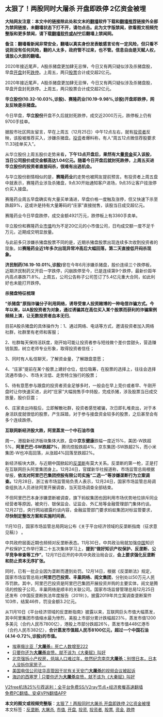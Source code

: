  <h2>太狠了！两股同时大屠杀 开盘即跌停 2亿资金被埋</h2> <p class="notice"><b>大陆网友注意：本文中的链接除此处和文末的<a href="https://github.com/bannedbook/fanqiang" >翻墙</a>软件下载和<a href="https://github.com/killgcd/justmysocks/blob/master/README.md">翻墙推荐</a>链接外全部为禁网链接，未翻墙状态下打不开，请勿点击。此为文字版禁闻，欲看图文视频完整版和更多禁闻，请下载<a href="https://github.com/bannedbook/fanqiang">翻墙软件或APP</a>后翻墙上禁闻网。</p><p>备注：翻墙看新闻非常安全，翻墙以真实身份发表敏感言论有一定风险，但只看不说则没有任何风险，翻的人太多，政府管不过来，也不管。信息自由是天赋人权，请放心大胆的翻墙。</b></p>  <div class="entry"> <p id="summary">2020年接近尾声，A股杀猪盘更加肆无忌惮，今日又有两只疑似涉及杀猪盘股，早盘<a href="https://www.bannedbook.org/bnews/tag/%E5%BC%80%E7%9B%98/" class="st_tag internal_tag" rel="tag" title="标签 开盘 下的日志">开盘</a>封死<a href="https://www.bannedbook.org/bnews/tag/%E8%B7%8C%E5%81%9C/" class="st_tag internal_tag" rel="tag" title="标签 跌停 下的日志">跌停</a>。上周五，两只<a href="https://www.bannedbook.org/bnews/tag/%e8%82%a1%e7%a5%a8/" class="st_tag internal_tag" rel="tag" title="标签 股票 下的日志">股票</a>合计成交超2亿元。</p> <p>2020年接近尾声，A股杀猪盘更加肆无忌惮，今日又有两只疑似涉及杀猪盘股，早盘开盘封死跌停。上周五，两只股票合计成交超2亿元。</p> <p><strong>华立股份(10.32-10.03%,诊股)、赛隆药业(10.19-9.98%,诊股)开盘即跌停，网友反映是杀猪盘。</strong></p> <p>今日早盘，<strong>华立股份</strong>开盘不久后就封死跌停，成交近2000万元，跌停板上仍有9700手挂单。</p> <p>据股市社区网友留言，早在上周五（12月25日）中午12点左右，就有<a href="https://www.bannedbook.org/bnews/tag/%e6%8a%95%e8%b5%84%e8%80%85/" class="st_tag internal_tag" rel="tag" title="标签 投资者 下的日志">投资者</a>反映，该股被推荐买入，涉嫌杀猪盘。<a href="https://www.bannedbook.org/bnews/tag/%e6%8a%95%e8%b5%84/" class="st_tag internal_tag" rel="tag" title="标签 投资 下的日志">投资</a>者爆料称，有人“周五12点微信荐股要求11.33挂单买入”。</p> <p>从华立股份上周五股价走势来看<strong>，下午13点开盘后，果然有大量<a href="https://www.bannedbook.org/bnews/tag/%E8%B5%84%E9%87%91/" class="st_tag internal_tag" rel="tag" title="标签 资金 下的日志">资金</a>买入该股，当日公司股价成交金额高达1.04亿元。随着今日开盘后就封死跌停，上周五买进华立股份的投资者直接闷杀，很难有出逃机会。</strong></p> <p>与华立股份剧情相似的是，<strong>赛隆药业</strong>的走势也被网友提前预言。有投资者上周五盘中就表示，赛隆药业涉及杀猪盘，9点30开始通知客户进场，9点35让客户挂涨停价买入接盘。</p>  <p>赛隆药业周五早盘确实有大量买单涌进，早盘价格一度触及涨停，但又快速下杀至跌超9%，这或许是持有大量筹码的“庄家”直接抛售，该股当日成交超亿元。</p> <p>赛隆药业今日早盘跌停，成交金额4921万元，跌停板上有3360手卖单。</p> <p>华立股份和赛隆药业<a href="https://www.bannedbook.org/bnews/tag/%E5%B8%82%E5%80%BC/" class="st_tag internal_tag" rel="tag" title="标签 市值 下的日志">市值</a>均为不足20亿元的小市值公司，日均成交额一度不足千万元，近期成交明显放量。</p> <p>与此前多只涉嫌杀猪盘股票不同的是，近期杀猪盘股票出现连续多次收割投资者的现象。如<strong>赛隆药业近1年多次出现异常冲高后大幅回落，第二天直接低开闷杀现象。</strong></p> <p><strong>济民制药(16.19-10.01%,诊股)</strong>曾在今年6月涉嫌杀猪盘，股价连续三个跌停板，近期济民制药又开启一字跌停，闪崩跌停至今，已是连续第9个跌停，最新价距年内高点暴跌71.8%。上周五，公司公告称子公司签订了5.4亿元重大合同，如此利好也未能打开跌停。</p> <p><strong>杀猪盘特征梳理</strong></p> <p><strong>“杀猪盘”原指诈骗分子利用网络，诱导受害人投资赌博的一种电信诈骗方式。今年以来，以A股投资者为对象，通过诱骗其在高位买入某个股票而获利的诈骗案例频频上演，让无数投资者血本无归</strong>。</p>  <p>目前A股杀猪盘的具体操作为：1、通过网络、电话等方式，邀请投资者加入网络社群，社群里有老师和客服；</p> <p>2、社群每天保持活跃度，刚开始可能让投资者参与短线做个差价尝甜头，营造赚钱氛围，树立老师专业形象，取得投资者信任；</p> <p>3、同时有人私信聊天，了解资金量，了解跟盘意愿；</p> <p>4、“庄家”提前在某个股票上建好仓位，低位吸筹，在股票的选择上，往往会选择流通市值小、市场关注低、走势特立独行的股票；</p> <p>5、待有意愿参与跟盘的投资者资金足够多时，一般会在早上竞价或者早、午刚开盘时让你快速买进，此时“庄家”大幅抛售手中持股，完成杀猪，涉及股票当日成交放量，股价巨震；</p> <p>6、庄家卖出持股后，立即解散社群，投资者感觉被骗，次日即扎堆卖出，对于本身活跃度就很低的股票，产生踩踏，对于参与接盘资金较多的股票，之后甚至会有多个连续跌停。</p> <p><strong>互联网新经济股大跌，阿里蒸发一个中石油市值</strong></p>  <p>周一，港股新经济板块集体大跌，盘中<strong>京东健康</strong>跌幅一度近15%，美团-W跌超5%，<strong>阿里巴巴-SW跌超7%</strong>，腾讯控股跌超4%，京东集团-SW跌超2%，而小米集团-W也冲高回落，从涨超4%回落至跌超2%。</p> <p>新经济板块大跌，与近期中国掀起的<a href="https://www.bannedbook.org/bnews/tag/%e5%8f%8d%e5%9e%84%e6%96%ad/" class="st_tag internal_tag" rel="tag" title="标签 反垄断 下的日志">反垄断</a>有莫大关系。反垄断的第一枪，正是打在互联网巨头阿里集团身上。12月24日，官媒新华社报道称，市场监管总局根据举报，<strong>依法对阿里巴巴集团控股有限公司实施“二选一”等涉嫌垄断行为立案调查。</strong>12月28日，浙江省市场监管局负责人表示，12月24日，国家市场监管总局调查组执法人员进驻阿里开展调查，当天现场调查全部结束。</p> <p>不但阿里巴巴本身涉嫌垄断被调查，旗下蚂蚁集团也因利用市场优势地位排斥同业经营者等原因，被央行、银保监会、证监会、外汇局等金融管理部门集体约谈。12月27日，央行网站披露约谈内容，金融监管部门要求蚂蚁集团对标监管要求，<strong>尽快制定整改方案和实施时间表</strong>。&nbsp;</p> <p>11月10日，国家市场监管总局网站公布《关于平台经济领域的反垄断指南（征求意见稿）》 。</p> <p>中共政府层面近期也频频对反垄断表态。11月30日，中共政治局就加强<span class='wp_keywordlink_affiliate'><a href="https://www.bannedbook.org/" title="中国" target="_blank">中国</a></span>知识产权保护工作举行第二十五次集体学习上，<strong>提到“做好知识产权保护、反垄断、公平竞争审查等工作”</strong>。12月11日召开的中共中央政治局会议，<strong>会上要求强化反垄断和防止资本无序扩张。</strong></p> <p>同时，已有一批企业因为垄断而遭到处罚。12月14日，根据《反垄断法》规定，国家市场监管总局对<strong>阿里巴巴投资、丰巢网络、阅文集团</strong>，分别处以50万元人民币罚款。其中，阿里巴巴投资是阿里巴巴集团开展投资并购的主要实体，阅文是腾讯的控股子公司，丰巢网络是顺丰的关联公司。国家市场监督管理总局12月25日还发布《中国反垄断执法年度报告（2019）》，披露2019年共立案调查垄断案件103件，结案46件，罚没金额3.2亿元。</p> <p>从11月10日《平台经济领域的反垄断指南》披露以来，互联网巨头市值大幅蒸发，其中阿里集团市值缩水最为惨烈，美股上市部分累计跌幅超23%，蒸发市值1200多美元（合约人民币7800亿），港股上市部分跌超26%，蒸发市值448亿港币（合约人民币382亿），<strong>合计蒸发市值超人民币8100亿元，超过一个中国石油(4.14-0.72%,诊股)的市值。</strong></p>  <ul class='op-related-articles' title='相关阅读'> <li><a href='https://www.bannedbook.org/bnews/baitai/20201227/1456064.html' target='_blank'>埃塞俄比亚「<b>大屠杀</b>」死亡人数增至222</a></li> <li><a href='https://www.bannedbook.org/bnews/baitai/20201221/1452114.html' target='_blank'>只要你还为<b>大屠杀</b>哀愤，就不该为《大秦赋》叫好</a></li> <li><a href='https://www.bannedbook.org/bnews/bannedvideo/20201219/1451144.html' target='_blank'>北京强拆小产权房，低端人口难过年，依然纪念南京<b>大屠杀</b>；别恨日本，日本人没拆你家房子...</a></li> <li><a href='https://www.bannedbook.org/bnews/headline/20201219/1450637.html' target='_blank'>美国电信公司驻华高管因干扰有关天安门<b>大屠杀</b>的视频会议被起诉</a></li> <li><a href='https://www.bannedbook.org/bnews/baitai/20201219/1450587.html' target='_blank'>海边的西塞罗 &#124; 只要你还为<b>大屠杀</b>哀愤，就不该为《大秦赋》叫好</a></li> </ul> <p class="texttj"> <a href="https://github.com/bannedbook/fanqiang/wiki/V2ray%E6%9C%BA%E5%9C%BA" target="_blank">V2free机场25%引荐返利：全平台免费SS/V2ray节点+经济套餐高速翻墙</a><br/> <a href="https://github.com/bannedbook/fanqiang/wiki/%E7%A6%81%E9%97%BB%E7%BD%91%E5%AE%89%E5%8D%93%E7%BF%BB%E5%A2%99%E6%96%B0%E9%97%BBAPP" target="_blank">免费PC翻墙、安卓VPN翻墙APP</a></p><p></p><a name='sharetosocial'></a>       <div><b>本文的图文或视频完整版</b>：<a href='https://www.bannedbook.org/bnews/cnnews/20201228/1456385.html'>太狠了！两股同时大屠杀 开盘即跌停 2亿资金被埋</a></div>  </div><!--END ENTRY--> <div class="postfooter"> <div>本文标签：<a href="https://www.bannedbook.org/bnews/tag/%e5%8f%8d%e5%9e%84%e6%96%ad/" rel="tag">反垄断</a>, <a href="https://www.bannedbook.org/bnews/tag/%e5%a4%a7%e5%b1%a0%e6%9d%80/" rel="tag">大屠杀</a>, <a href="https://www.bannedbook.org/bnews/tag/%E5%B8%82%E5%80%BC/" rel="tag">市值</a>, <a href="https://www.bannedbook.org/bnews/tag/%E5%BC%80%E7%9B%98/" rel="tag">开盘</a>, <a href="https://www.bannedbook.org/bnews/tag/%e6%8a%95%e8%b5%84/" rel="tag">投资</a>, <a href="https://www.bannedbook.org/bnews/tag/%e6%8a%95%e8%b5%84%e8%80%85/" rel="tag">投资者</a>, <a href="https://www.bannedbook.org/bnews/tag/%e8%82%a1%e7%a5%a8/" rel="tag">股票</a>, <a href="https://www.bannedbook.org/bnews/tag/%E8%B5%84%E9%87%91/" rel="tag">资金</a>, <a href="https://www.bannedbook.org/bnews/tag/%E8%B7%8C%E5%81%9C/" rel="tag">跌停</a></div>  </div><!--END POSTFOOTER--> 